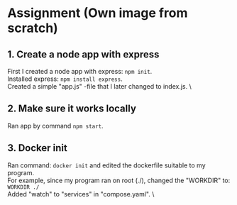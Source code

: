 # Assignment (Own image from scratch)

## 1. Create a node app with express

First I created a node app with express: `npm init`. \
Installed express: `npm install express`. \
Created a simple "app.js" -file that I later changed to index.js. \

## 2. Make sure it works locally

Ran app by command `npm start`.

## 3. Docker init

Ran command: `docker init` and edited the dockerfile suitable to my program. \
For example, since my program ran on root (./), changed the "WORKDIR" to: `WORKDIR ./` \
Added "watch" to "services" in "compose.yaml". \
